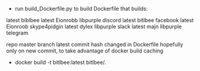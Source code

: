 * run build_Dockerfile.py to build Dockerfile that builds:

latest biblbee
latest Eionrobb libpurple discord
latest bitlbee facebook
latest Eionroob skype4pidgin
latest dylex libpurple slack
latest majn libpurple telegram

repo master branch latest commit hash changed in Dockerfile hopefully only
on new commit, to take advantage of docker build caching

* docker build -t bitlbee:latest bitlbee/.
